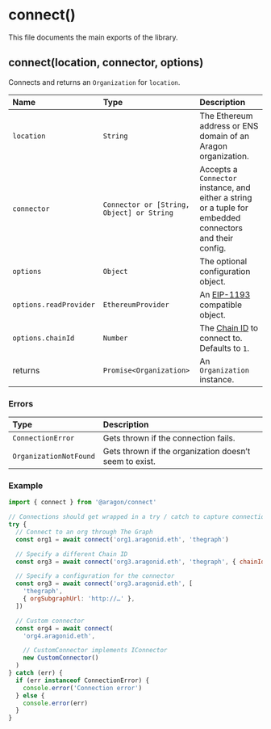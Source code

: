 # connect\(\)

This file documents the main exports of the library.

## connect\(location, connector, options\)

Connects and returns an `Organization` for `location`.

| Name                   | Type                                      | Description                                                                                              |
| :--------------------- | :---------------------------------------- | :------------------------------------------------------------------------------------------------------- |
| `location`             | `String`                                  | The Ethereum address or ENS domain of an Aragon organization.                                            |
| `connector`            | `Connector or [String, Object] or String` | Accepts a `Connector` instance, and either a string or a tuple for embedded connectors and their config. |
| `options`              | `Object`                                  | The optional configuration object.                                                                       |
| `options.readProvider` | `EthereumProvider`                        | An [EIP-1193](https://eips.ethereum.org/EIPS/eip-1193) compatible object.                                |
| `options.chainId`      | `Number`                                  | The [Chain ID](https://chainid.network/) to connect to. Defaults to `1`.                                 |
| returns                | `Promise<Organization>`                   | An `Organization` instance.                                                                              |

### Errors

| Type                   | Description                                            |
| :--------------------- | :----------------------------------------------------- |
| `ConnectionError`      | Gets thrown if the connection fails.                   |
| `OrganizationNotFound` | Gets thrown if the organization doesn’t seem to exist. |

### Example

```javascript
import { connect } from '@aragon/connect'

// Connections should get wrapped in a try / catch to capture connection errors
try {
  // Connect to an org through The Graph
  const org1 = await connect('org1.aragonid.eth', 'thegraph')

  // Specify a different Chain ID
  const org3 = await connect('org3.aragonid.eth', 'thegraph', { chainId: 4 })

  // Specify a configuration for the connector
  const org3 = await connect('org3.aragonid.eth', [
    'thegraph',
    { orgSubgraphUrl: 'http://…' },
  ])

  // Custom connector
  const org4 = await connect(
    'org4.aragonid.eth',

    // CustomConnector implements IConnector
    new CustomConnector()
  )
} catch (err) {
  if (err instanceof ConnectionError) {
    console.error('Connection error')
  } else {
    console.error(err)
  }
}
```
